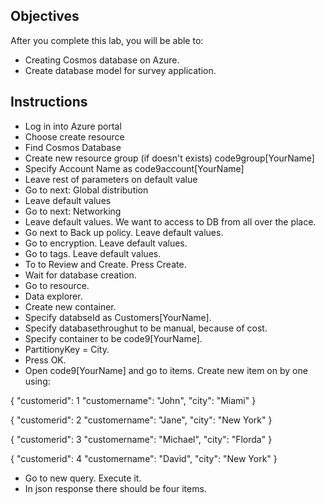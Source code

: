 
## Objectives

After you complete this lab, you will be able to:
-   Creating Cosmos database on Azure.
-   Create database model for survey application.

## Instructions
- Log in into Azure portal 
- Choose create resource
- Find Cosmos Database
- Create new resource group (if doesn't exists) code9group[YourName]
- Specify Account Name as code9account[YourName]
- Leave rest of parameters on default value
- Go to next: Global distribution
- Leave default values
- Go to next: Networking
- Leave default values. We want to access to DB from all over the place.
- Go next to Back up policy. Leave default values.
- Go to encryption. Leave default values.
- Go to tags. Leave default values.
- To to Review and Create. Press Create.
- Wait for database creation.
- Go to resource.
- Data explorer.
- Create new container.
- Specify databseId as Customers[YourName].
- Specify databasethroughut to be manual, because of cost.
- Specify container to be code9[YourName].
- PartitionyKey = City.
- Press OK.
- Open code9[YourName] and go to items. Create new item on by one using:

{
  "customerid": 1
  "customername": "John",
  "city": "Miami"
}

{
  "customerid": 2
  "customername": "Jane",
  "city": "New York"
}

{
  "customerid": 3
  "customername": "Michael",
  "city": "Florda"
}

{
  "customerid": 4
  "customername": "David",
  "city": "New York"
}

- Go to new query. Execute it.
- In json response there should be four items.
